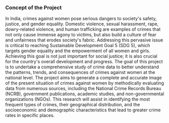   ### Concept of the Project 
 
In India, crimes against women pose serious dangers to society's safety, justice, and gender equality. 
Domestic violence, sexual harassment, rape, dowry-related violence, and human trafficking are 
examples of crimes that not only cause immense agony to victims, but also build a culture of fear and 
unfairness that erodes society's fabric. Addressing this pervasive issue is critical to reaching 
Sustainable Development Goal 5 (SDG 5), which targets gender equality and the empowerment of all 
women and girls. Achieving this goal is not just important for social justice; it is also crucial for the 
country's overall development and progress. 
The goal of this project is to undertake a comprehensive study of crime data to better understand the 
patterns, trends, and consequences of crimes against women at the national level. The project aims 
to generate a complete and accurate image of the present situation of crimes against women by 
methodically evaluating data from numerous sources, including the National Crime Records Bureau 
(NCRB), government publications, academic studies, and non-governmental organizations (NGOs). 
This research will assist in identifying the most frequent types of crimes, their geographical 
distribution, and the socioeconomic and demographic characteristics that lead to greater crime rates 
in specific places. 
